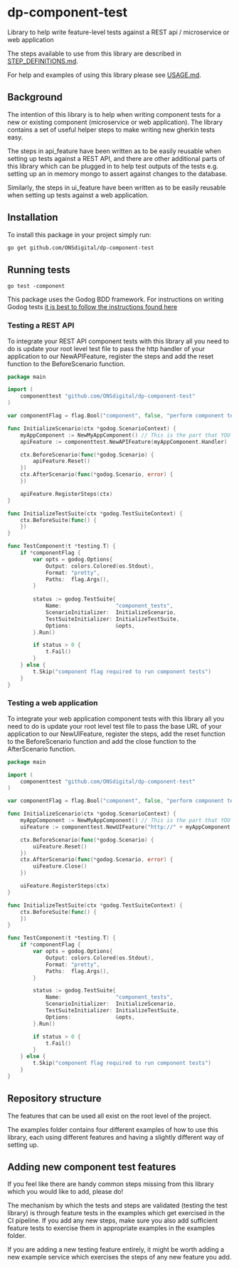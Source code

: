 # dp-component-test

Library to help write feature-level tests against a REST api / microservice or web application

The steps available to use from this library are described in [STEP_DEFINITIONS.md](STEP_DEFINITIONS.md).

For help and examples of using this library please see [USAGE.md](USAGE.md).

## Background

The intention of this library is to help when writing component tests for a new or existing component (microservice or web application).
The library contains a set of useful helper steps to make writing new gherkin tests easy.

The steps in api_feature have been written as to be easily reusable when setting up tests against a REST API, and
there are other additional parts of this library which can be plugged in to help test outputs of the tests e.g. setting
up an in memory mongo to assert against changes to the database.

Similarly, the steps in ui_feature have been written as to be easily reusable when setting up tests against a web application.

## Installation

To install this package in your project simply run:

```bash
go get github.com/ONSdigital/dp-component-test
```

## Running tests

`go test -component`

This package uses the Godog BDD framework.
For instructions on writing Godog tests [it is best to follow the instructions found here](https://github.com/cucumber/godog)

### Testing a REST API

To integrate your REST API component tests with this library all you need to do is update your root level test file to pass
the http handler of your application to our NewAPIFeature, register the steps and add the reset function to the BeforeScenario function.

```go
package main

import (
	componenttest "github.com/ONSdigital/dp-component-test"
)

var componentFlag = flag.Bool("component", false, "perform component tests")

func InitializeScenario(ctx *godog.ScenarioContext) {
	myAppComponent := NewMyAppComponent() // This is the part that YOU will implement
	apiFeature := componenttest.NewAPIFeature(myAppComponent.Handler)

	ctx.BeforeScenario(func(*godog.Scenario) {
		apiFeature.Reset()
	})
	ctx.AfterScenario(func(*godog.Scenario, error) {
	})

	apiFeature.RegisterSteps(ctx)
}

func InitializeTestSuite(ctx *godog.TestSuiteContext) {
	ctx.BeforeSuite(func() {
	})
}

func TestComponent(t *testing.T) {
	if *componentFlag {
		var opts = godog.Options{
			Output: colors.Colored(os.Stdout),
			Format: "pretty",
			Paths:  flag.Args(),
		}
		
		status := godog.TestSuite{
			Name:                 "component_tests",
			ScenarioInitializer:  InitializeScenario,
			TestSuiteInitializer: InitializeTestSuite,
			Options:              &opts,
		}.Run()

		if status > 0 {
			t.Fail()
        }
	} else {
		t.Skip("component flag required to run component tests")
	}
}

```

### Testing a web application

To integrate your web application component tests with this library all you need to do is update your root level test file to pass
the base URL of your application to our NewUIFeature, register the steps, add the reset function to the BeforeScenario function
and add the close function to the AfterScenario function.

```go
package main

import (
	componenttest "github.com/ONSdigital/dp-component-test"
)

var componentFlag = flag.Bool("component", false, "perform component tests")

func InitializeScenario(ctx *godog.ScenarioContext) {
	myAppComponent := NewMyAppComponent() // This is the part that YOU will implement
	uiFeature := componenttest.NewUIFeature("http://" + myAppComponent.Config.SiteDomain + myAppComponent.Config.BindAddr)

	ctx.BeforeScenario(func(*godog.Scenario) {
		uiFeature.Reset()
	})
	ctx.AfterScenario(func(*godog.Scenario, error) {
		uiFeature.Close()
	})

	uiFeature.RegisterSteps(ctx)
}

func InitializeTestSuite(ctx *godog.TestSuiteContext) {
	ctx.BeforeSuite(func() {
	})
}

func TestComponent(t *testing.T) {
	if *componentFlag {
		var opts = godog.Options{
			Output: colors.Colored(os.Stdout),
			Format: "pretty",
			Paths:  flag.Args(),
		}

		status := godog.TestSuite{
			Name:                 "component_tests",
			ScenarioInitializer:  InitializeScenario,
			TestSuiteInitializer: InitializeTestSuite,
			Options:              &opts,
		}.Run()

		if status > 0 {
			t.Fail()
		}
	} else {
		t.Skip("component flag required to run component tests")
	}
}

```

## Repository structure

The features that can be used all exist on the root level of the project.

The examples folder contains four different examples of how to use this library, each using different
features and having a slightly different way of setting up.

## Adding new component test features

If you feel like there are handy common steps missing from this library which you would like to add, please do!

The mechanism by which the tests and steps are validated (testing the test library) is through feature tests in the examples which get exercised in the CI pipeline.
If you add any new steps, make sure you also add sufficient feature tests to exercise them in appropriate examples in the examples folder.

If you are adding a new testing feature entirely, it might be worth adding a new example service which exercises the steps of any new feature you add.
